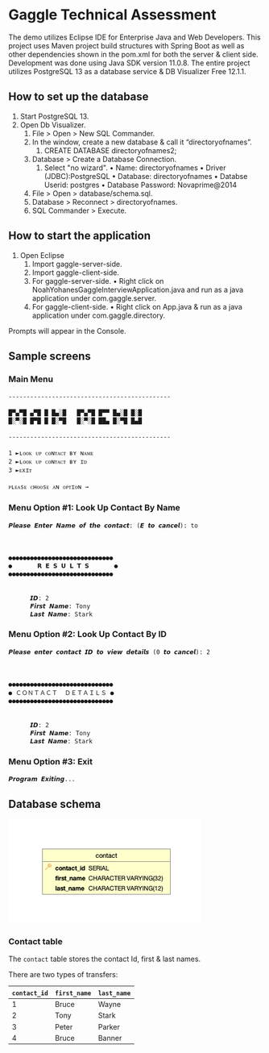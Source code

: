 # Gaggle Technical Assessment 

The demo utilizes Eclipse IDE for Enterprise Java and Web Developers. This project uses Maven project build structures with Spring Boot as well as other dependencies shown in the pom.xml for both the server & client side. Development was done using Java SDK version 11.0.8. The entire project utilizes PostgreSQL 13 as a database service & DB Visualizer Free 12.1.1.


## How to set up the database

1. Start PostgreSQL 13.
2. Open Db Visualizer.
   1. File > Open > New SQL Commander.
   2. In the window, create a new database & call it “directoryofnames”.
   		1. CREATE DATABASE directoryofnames2;
   3. Database > Create a Database Connection.
   		1. Select "no wizard".
   			• Name: directoryofnames
			• Driver (JDBC):PostgreSQL
			• Database: directoryofnames
			• Databse Userid: postgres
			• Database Password: Novaprime@2014
   4. File > Open > database/schema.sql.
   5. Database > Reconnect > directoryofnames.
   6. SQL Commander > Execute.


## How to start the application

1. Open Eclipse
   1. Import gaggle-server-side.
   2. Import gaggle-client-side.
   3. For gaggle-server-side.
   		• Right click on NoahYohanesGaggleInterviewApplication.java and run as a java application under com.gaggle.server.
   4. For gaggle-client-side.
   		• Right click on App.java & run as a java application under com.gaggle.directory.

Prompts will appear in the Console.

## Sample screens

### Main Menu
```
---------------------------------------------
 
█▀▄▀█ ▄▀█ █ █▄░█   █▀▄▀█ █▀▀ █▄░█ █░█
█░▀░█ █▀█ █ █░▀█   █░▀░█ ██▄ █░▀█ █▄█
          
---------------------------------------------

1 ►ʟᴏᴏᴋ ᴜᴘ ᴄᴏɴᴛᴀᴄᴛ ʙʏ ɴᴀᴍᴇ
2 ►ʟᴏᴏᴋ ᴜᴘ ᴄᴏɴᴛᴀᴄᴛ ʙʏ ɪᴅ
3 ►ᴇxɪᴛ

ᴘʟᴇᴀsᴇ ᴄʜᴏᴏsᴇ ᴀɴ ᴏᴘᴛɪᴏɴ → 
```

### Menu Option #1: Look Up Contact By Name
```
𝙋𝙡𝙚𝙖𝙨𝙚 𝙀𝙣𝙩𝙚𝙧 𝙉𝙖𝙢𝙚 𝙤𝙛 𝙩𝙝𝙚 𝙘𝙤𝙣𝙩𝙖𝙘𝙩: (𝙀 𝙩𝙤 𝙘𝙖𝙣𝙘𝙚𝙡): to
     
     
     
●●●●●●●●●●●●●●●●●●●●●●●●●●●●●
●       𝗥 𝗘 𝗦 𝗨 𝗟 𝗧 𝗦       ●
●●●●●●●●●●●●●●●●●●●●●●●●●●●●●

   
      𝙄𝘿: 2
      𝙁𝙞𝙧𝙨𝙩 𝙉𝙖𝙢𝙚: Tony
      𝙇𝙖𝙨𝙩 𝙉𝙖𝙢𝙚: Stark
```

### Menu Option #2: Look Up Contact By ID
```
𝙋𝙡𝙚𝙖𝙨𝙚 𝙚𝙣𝙩𝙚𝙧 𝙘𝙤𝙣𝙩𝙖𝙘𝙩 𝙄𝘿 𝙩𝙤 𝙫𝙞𝙚𝙬 𝙙𝙚𝙩𝙖𝙞𝙡𝙨 (0 𝙩𝙤 𝙘𝙖𝙣𝙘𝙚𝙡): 2
     
     
     
●●●●●●●●●●●●●●●●●●●●●●●●●●●●●
● ＣＯＮＴＡＣＴ  ＤＥＴＡＩＬＳ ●
●●●●●●●●●●●●●●●●●●●●●●●●●●●●●

     
      𝙄𝘿: 2
      𝙁𝙞𝙧𝙨𝙩 𝙉𝙖𝙢𝙚: Tony
      𝙇𝙖𝙨𝙩 𝙉𝙖𝙢𝙚: Stark
```

### Menu Option #3: Exit
```
𝙋𝙧𝙤𝙜𝙧𝙖𝙢 𝙀𝙭𝙞𝙩𝙞𝙣𝙜...
```

## Database schema

![Database schema](./img/database_schema.png)

### Contact table

The `contact` table stores the contact Id,  first & last names.

There are two types of transfers:

| `contact_id` | `first_name` | `last_name`  |
| ------------ | ------------ | ------------ |
| 1            | Bruce        | Wayne        |
| 2            | Tony         | Stark        |
| 3            | Peter        | Parker       |
| 4            | Bruce        | Banner       |

                                                                        
